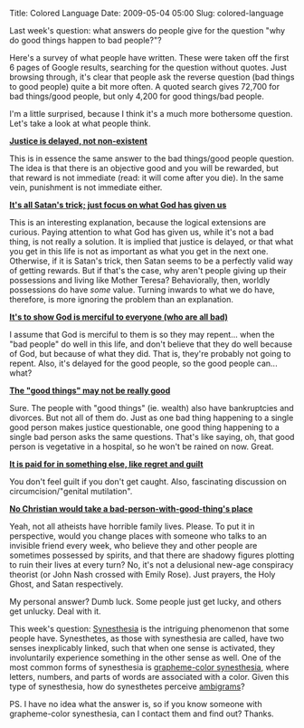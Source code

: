 Title: Colored Language
Date: 2009-05-04 05:00
Slug: colored-language

Last week's question: what answers do people give for the question "why do good things happen to bad people?"?

Here's a survey of what people have written. These were taken off the first 6 pages of Google results, searching for the question without quotes. Just browsing through, it's clear that people ask the reverse question (bad things to good people) quite a bit more often. A quoted search gives 72,700 for bad things/good people, but only 4,200 for good things/bad people.

I'm a little surprised, because I think it's a much more bothersome question. Let's take a look at what people think.

**[Justice is delayed, not non-existent](http://prosblogion.ektopos.com/archives/2008/03/why-do-good-thi.html)**

This is in essence the same answer to the bad things/good people question. The idea is that there is an objective good and you will be rewarded, but that reward is not immediate (read: it will come after you die). In the same vein, punishment is not immediate either.

**[It's all Satan's trick; just focus on what God has given us](http://ezinearticles.com/?Why-Good-Things-Happen-to-Bad-People&id=58175)**

This is an interesting explanation, because the logical extensions are curious. Paying attention to what God has given us, while it's not a bad thing, is not really a solution. It is implied that justice is delayed, or that what you get in this life is not as important as what you get in the next one. Otherwise, if it is Satan's trick, then Satan seems to be a perfectly valid way of getting rewards. But if that's the case, why aren't people giving up their possessions and living like Mother Teresa? Behaviorally, then, worldly possessions do have *some* value. Turning inwards to what we do have, therefore, is more ignoring the problem than an explanation.

**[It's to show God is merciful to everyone (who are all bad)](http://thebiblestudypodcast.com/2007/10/25/episode-39-why-good-things-happen-to-bad-people/)**

I assume that God is merciful to them is so they may repent... when the "bad people" do well in this life, and don't believe that they do well because of God, but because of what they did. That is, they're probably not going to repent. Also, it's delayed for the good people, so the good people can... what?

**[The "good things" may not be really good](http://www.christianitytoday.com/tcw/1996/sepoct/6w5108.html)**

Sure. The people with "good things" (ie. wealth) also have bankruptcies and divorces. But not all of them do. Just as one bad thing happening to a single good person makes justice questionable, one good thing happening to a single bad person asks the same questions. That's like saying, oh, that good person is vegetative in a hospital, so he won't be rained on now. Great.

**[It is paid for in something else, like regret and guilt](http://www.youtube.com/watch?v=Xx_ov2NiNo4)**

You don't feel guilt if you don't get caught. Also, fascinating discussion on circumcision/"genital mutilation".

**[No Christian would take a bad-person-with-good-thing's place](http://rightfromtheheart.org/devo/965)**

Yeah, not all atheists have horrible family lives. Please. To put it in perspective, would you change places with someone who talks to an invisible friend every week, who believe they and other people are sometimes possessed by spirits, and that there are shadowy figures plotting to ruin their lives at every turn? No, it's not a delusional new-age conspiracy theorist (or John Nash crossed with Emily Rose). Just prayers, the Holy Ghost, and Satan respectively.

My personal answer? Dumb luck. Some people just get lucky, and others get unlucky. Deal with it.

This week's question: [Synesthesia](http://en.wikipedia.org/wiki/Synesthesia) is the intriguing phenomenon that some people have. Synesthetes, as those with synesthesia are called, have two senses inexplicably linked, such that when one sense is activated, they involuntarily experience something in the other sense as well. One of the most common forms of synesthesia is [grapheme-color synesthesia](http://en.wikipedia.org/wiki/Grapheme-color_synesthesia), where letters, numbers, and parts of words are associated with a color. Given this type of synesthesia, how do synesthetes perceive [ambigrams](http://en.wikipedia.org/wiki/Ambigram)?

PS. I have no idea what the answer is, so if you know someone with grapheme-color synesthesia, can I contact them and find out? Thanks.
